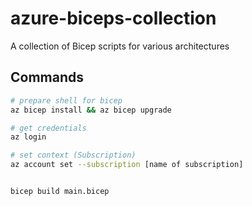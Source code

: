 # azure-biceps-collection
A collection of Bicep scripts for various architectures

## Commands

```bash
# prepare shell for bicep
az bicep install && az bicep upgrade
```

```bash
# get credentials
az login
```

```bash
# set context (Subscription)
az account set --subscription [name of subscription]
```

```bash

```

```bash
bicep build main.bicep
```
